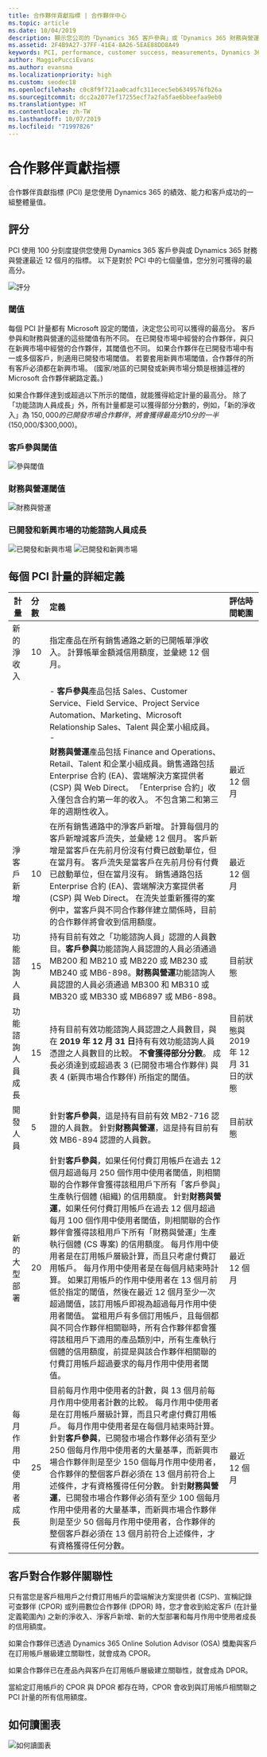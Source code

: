 ```yaml
---
title: 合作夥伴貢獻指標 | 合作夥伴中心
ms.topic: article
ms.date: 10/04/2019
description: 顯示您公司的「Dynamics 365 客戶參與」或「Dynamics 365 財務與營運」之情況的資料
ms.assetid: 2F4B9A27-37FF-41E4-8A26-5EAE88DD8A49
keywords: PCI, performance, customer success, measurements, Dynamics 365, 績效, 客戶成功, 測量
author: MaggiePucciEvans
ms.author: evansma
ms.localizationpriority: high
ms.custom: seodec18
ms.openlocfilehash: c0c8f9f721aa0cadfc311ecec5eb6349576fb26a
ms.sourcegitcommit: dcc2a2077ef17255ecf7a2fa5fae6bbeefaa9eb0
ms.translationtype: HT
ms.contentlocale: zh-TW
ms.lasthandoff: 10/07/2019
ms.locfileid: "71997826"
---
```

# <a name="partner-contribution-indicators"></a>合作夥伴貢獻指標

合作夥伴貢獻指標 (PCI) 是您使用 Dynamics 365 的績效、能力和客戶成功的一組整體量值。

## <a name="scoring"></a>評分

PCI 使用 100 分刻度提供您使用 Dynamics 365 客戶參與或 Dynamics 365 財務與營運最近 12 個月的指標。 以下是對於 PCI 中的七個量值，您分別可獲得的最高分。

![評分](images/pci1.png)

### <a name="thresholds"></a>閾值

每個 PCI 計量都有 Microsoft 設定的閾值，決定您公司可以獲得的最高分。 客戶參與和財務與營運的這些閾值有所不同。 在已開發市場中經營的合作夥伴，與只在新興市場中經營的合作夥伴，其閾值也不同。 如果合作夥伴在已開發市場中有一或多個客戶，則適用已開發市場閾值。 若要套用新興市場閾值，合作夥伴的所有客戶必須都在新興市場。 (國家/地區的已開發或新興市場分類是根據這裡的 Microsoft 合作夥伴網路定義。)

如果合作夥伴達到或超過以下所示的閾值，就能獲得給定計量的最高分。 除了「功能諮詢人員成長」外，所有計量都是可以獲得部分分數的，例如，「新的淨收入」為 $150,000 的已開發市場合作夥伴，將會獲得最高分 10 分的一半 ($150,000/$300,000)。

### <a name="customer-engagement-thresholds"></a>客戶參與閾值

![參與閾值](images/pci3.png)

### <a name="finance-and-operations-thresholds"></a>財務與營運閾值

![財務與營運](images/pci4.png)

### <a name="developed-and-emerging-markets-functional-consultant-growth"></a>已開發和新興市場的功能諮詢人員成長 

![已開發和新興市場](images/pci6.png)
![已開發和新興市場](images/pci7.png)

## <a name="detailed-definitions-for-each-of-the-pci-metrics"></a>每個 PCI 計量的詳細定義


|**計量**   |**分數**   |**定義**   |**評估時間範圍**|
|---------------|:--------------------------|:-------------------|:----------|
|新的淨收入|10|指定產品在所有銷售通路之新的已開帳單淨收入。 計算帳單金額減信用額度，並彙總 12 個月。
||| - **客戶參與**產品包括 Sales、Customer Service、Field Service、Project Service Automation、Marketing、Microsoft Relationship Sales、Talent 與企業小組成員。 -
||| **財務與營運**產品包括 Finance and Operations、Retail、Talent 和企業小組成員。銷售通路包括 Enterprise 合約 (EA)、雲端解決方案提供者 (CSP) 與 Web Direct。 「Enterprise 合約」收入僅包含合約第一年的收入。 不包含第二和第三年的週期性收入。|最近 12 個月|
|淨客戶新增|10|在所有銷售通路中的淨客戶新增。 計算每個月的客戶新增減客戶流失，並彙總 12 個月。 客戶新增是當客戶在先前月份沒有付費已啟動單位，但在當月有。 客戶流失是當客戶在先前月份有付費已啟動單位，但在當月沒有。 銷售通路包括 Enterprise 合約 (EA)、雲端解決方案提供者 (CSP) 與 Web Direct。 在流失並重新獲得的案例中，當客戶與不同合作夥伴建立關係時，目前的合作夥伴將會收到信用額度。|最近 12 個月|
|功能諮詢人員|15 |持有目前有效之「功能諮詢人員」認證的人員數目。**客戶參與**功能諮詢人員認證的人員必須通過 MB200 和 MB210 或 MB220 或 MB230 或 MB240 或 MB6-898。**財務與營運**功能諮詢人員認證的人員必須通過 MB300 和 MB310 或 MB320 或 MB330 或 MB6897 或 MB6-898。|目前狀態|
|功能諮詢人員成長|15|持有目前有效功能諮詢人員認證之人員數目，與在 **2019 年 12 月 31 日**持有有效功能諮詢人員憑證之人員數目的比較。 **不會獲得部分分數**。 成長必須達到或超過表 3 (已開發市場合作夥伴) 與表 4 (新興市場合作夥伴) 所指定的閾值。|目前狀態與 2019 年 12 月 31 日的狀態|
|開發人員|5|針對**客戶參與**，這是持有目前有效 MB2-716 認證的人員數。 針對**財務與營運**，這是持有目前有效 MB6-894 認證的人員數。|目前狀態|
|新的大型部署|20|針對**客戶參與**，如果任何付費訂用帳戶在過去 12 個月超過每月 250 個作用中使用者閾值，則相關聯的合作夥伴會獲得該租用戶下所有「客戶參與」生產執行個體 (組織) 的信用額度。 針對**財務與營運**，如果任何付費訂用帳戶在過去 12 個月超過每月 100 個作用中使用者閾值，則相關聯的合作夥伴會獲得該租用戶下所有「財務與營運」生產執行個體 (CS 專案) 的信用額度。 每月作用中使用者是在訂用帳戶層級計算，而且只考慮付費訂用帳戶。 每月作用中使用者是在每個月結束時計算。 如果訂用帳戶的作用中使用者在 13 個月前低於指定的閾值，然後在最近 12 個月至少一次超過閾值，該訂用帳戶即視為超過每月作用中使用者閾值。 當租用戶有多個訂用帳戶，且每個都與不同合作夥伴相關聯時，所有合作夥伴都會獲得該租用戶下適用的產品類別中，所有生產執行個體的信用額度，前提是與該合作夥伴相關聯的付費訂用帳戶超過要求的每月作用中使用者閾值。|最近 12 個月|
|每月作用中使用者成長|25|目前每月作用中使用者的計數，與 13 個月前每月作用中使用者計數的比較。 每月作用中使用者是在訂用帳戶層級計算，而且只考慮付費訂用帳戶。 每月作用中使用者是在每個月結束時計算。 針對**客戶參與**，已開發市場合作夥伴必須有至少 250 個每月作用中使用者的大量基準，而新興市場合作夥伴則是至少 150 個每月作用中使用者，合作夥伴的整個客戶群必須在 13 個月前符合上述條件，才有資格獲得任何分數。 針對**財務與營運**，已開發市場合作夥伴必須有至少 100 個每月作用中使用者的大量基準，而新興市場合作夥伴則是至少 50 個每月作用中使用者，合作夥伴的整個客戶群必須在 13 個月前符合上述條件，才有資格獲得任何分數。|最近 12 個月|

## <a name="customer-to-partner-association"></a>客戶對合作夥伴關聯性

只有當您是客戶租用戶之付費訂用帳戶的雲端解決方案提供者 (CSP)、宣稱記錄可查夥伴 (CPOR) 或列冊數位合作夥伴 (DPOR) 時，您才會收到給定客戶 (在計量定義範圍內) 之新的淨收入、淨客戶新增、新的大型部署和每月作用中使用者成長的信用額度。

如果合作夥伴已透過 Dynamics 365 Online Solution Advisor (OSA) 獎勵與客戶在訂用帳戶層級建立關聯性，就會成為 CPOR。

如果合作夥伴已在產品內與客戶在訂用帳戶層級建立關聯性，就會成為 DPOR。

當給定訂用帳戶的 CPOR 與 DPOR 都存在時，CPOR 會收到與訂用帳戶相關聯之 PCI 計量的所有信用額度。

## <a name="how-to-read-the-charts"></a>如何讀圖表

![如何讀圖表](images/pci2.png)








